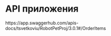 # API приложения

<!--<swagger-ui src= "https://github.com/tsvetkoviu/RoboFFRv1/blob/main/docs/diagrams/api.yml" />-->
<swagger-ui src= "https://app.swaggerhub.com/apis-docs/tsvetkoviu/RobotPetProj/3.0.1#/OrderItems" />
https://app.swaggerhub.com/apis-docs/tsvetkoviu/RobotPetProj/3.0.1#/OrderItems
<swagger-ui src= "https://github.com/tsvetkoviu/RoboFFRv1/main/docs/diagrams/api_2.yml" />
